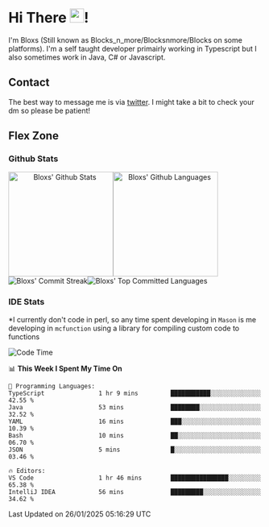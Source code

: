 # Hi There <img src="https://media.giphy.com/media/hvRJCLFzcasrR4ia7z/giphy.gif" width="28">!
I'm Bloxs (Still known as Blocks_n_more/Blocksnmore/Blocks on some platforms). I'm a self taught developer primairly working in Typescript but I also sometimes work in Java, C# or Javascript. 

## Contact
The best way to message me is via [twitter](https://twitter.com/blocksnmore). I might take a bit to check your dm so please be patient!

## Flex Zone
### Github Stats
<div style="display: flex;" align="center">
  <img src="https://readme-stats-gules.vercel.app/api?username=Blocksnmore&bg_color=23272A&show_icons=true&count_private=true&title_color=fff&text_color=fff&icon_color=3d34eb&hide_border=true&border_radius=10" alt="Bloxs' Github Stats" style="height: 13rem" />
 <img src="https://readme-stats-gules.vercel.app/api/top-langs/?username=Blocksnmore&layout=donut&count_private=true&hide_border=true&bg_color=23272A&title_color=fff&text_color=fff&icon_color=3d34eb&border_radius=10" alt="Bloxs' Github Languages" style="height: 13rem;" />
</div>
<div style="display: flex;" align="center">
  <img src="https://streak-stats.demolab.com?user=Blocksnmore&theme=github-dark-blue&hide_border=true" alt="Bloxs' Commit Streak">
  <img src="http://github-profile-summary-cards.vercel.app/api/cards/most-commit-language?username=Blocksnmore&theme=github_dark" alt="Bloxs' Top Committed Languages">
</div>

### IDE Stats
*I currently don't code in perl, so any time spent developing in `Mason` is me developing in `mcfunction` using a library for compiling custom code to functions
<!--START_SECTION:waka-->
![Code Time](http://img.shields.io/badge/Code%20Time-911%20hrs%208%20mins-blue)

📊 **This Week I Spent My Time On** 

```text
💬 Programming Languages: 
TypeScript               1 hr 9 mins         ███████████░░░░░░░░░░░░░░   42.55 % 
Java                     53 mins             ████████░░░░░░░░░░░░░░░░░   32.52 % 
YAML                     16 mins             ███░░░░░░░░░░░░░░░░░░░░░░   10.39 % 
Bash                     10 mins             ██░░░░░░░░░░░░░░░░░░░░░░░   06.70 % 
JSON                     5 mins              █░░░░░░░░░░░░░░░░░░░░░░░░   03.46 % 

🔥 Editors: 
VS Code                  1 hr 46 mins        ████████████████░░░░░░░░░   65.38 % 
IntelliJ IDEA            56 mins             █████████░░░░░░░░░░░░░░░░   34.62 % 
```


 Last Updated on 26/01/2025 05:16:29 UTC
<!--END_SECTION:waka-->
